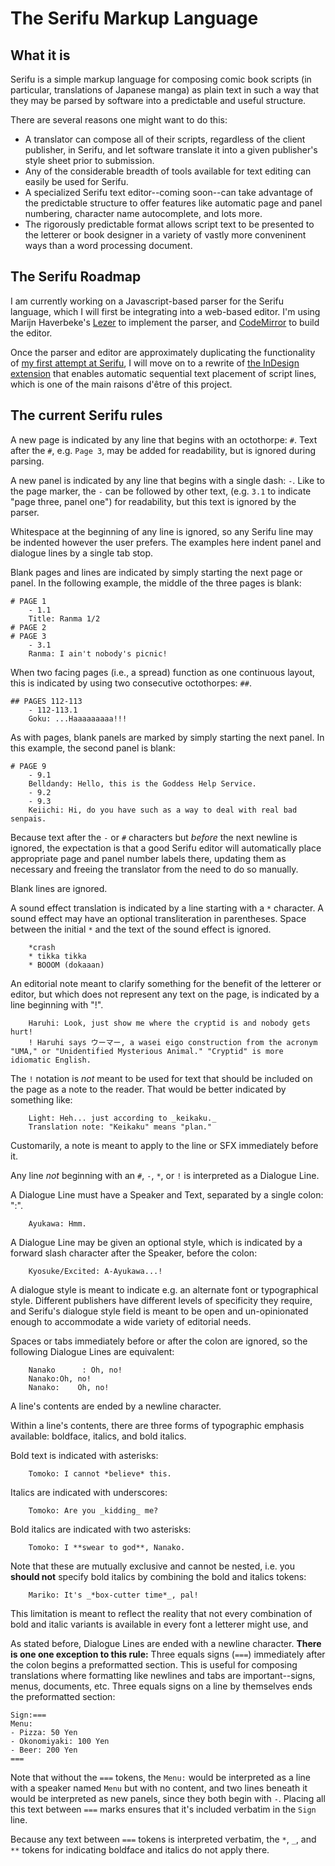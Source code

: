 # The Serifu Markup Language

## What it is

Serifu is a simple markup language for composing comic book scripts (in particular, translations of Japanese manga) as plain text in such a way that they may be parsed by software into a predictable and useful structure.

There are several reasons one might want to do this:

- A translator can compose all of their scripts, regardless of the client publisher, in Serifu, and let software translate it into a given publisher's style sheet prior to submission.
- Any of the considerable breadth of tools available for text editing can easily be used for Serifu.
- A specialized Serifu text editor--coming soon--can take advantage of the predictable structure to offer features like automatic page and panel numbering, character name autocomplete, and lots more.
- The rigorously predictable format allows script text to be presented to the letterer or book designer in a variety of vastly more conveninent ways than a word processing document.

## The Serifu Roadmap

I am currently working on a Javascript-based parser for the Serifu language, which I will first be integrating into a web-based editor. I'm using Marijn Haverbeke's [Lezer](https://lezer.codemirror.net) to implement the parser, and [CodeMirror](https://codemirror.net/6/) to build the editor.

Once the parser and editor are approximately duplicating the functionality of [my first attempt at Serifu](https://serifu-prototype.glitch.me), I will move on to a rewrite of [the InDesign extension](https://www.youtube.com/watch?v=yGyYkDYovlY) that enables automatic sequential text placement of script lines, which is one of the main raisons d'être of this project.

## The current Serifu rules

A new page is indicated by any line that begins with an octothorpe: `#`. Text after the `#`, e.g. `Page 3`, may be added for readability, but is ignored during parsing.

A new panel is indicated by any line that begins with a single dash: `-`. Like to the page marker, the `-` can be followed by other text, (e.g. `3.1` to indicate "page three, panel one") for readability, but this text is ignored by the parser.

Whitespace at the beginning of any line is ignored, so any Serifu line may be indented however the user prefers. The examples here indent panel and dialogue lines by a single tab stop.

Blank pages and lines are indicated by simply starting the next page or panel. In the following example, the middle of the three pages is blank:

    # PAGE 1
    	- 1.1
    	Title: Ranma 1/2
    # PAGE 2
    # PAGE 3
    	- 3.1
    	Ranma: I ain't nobody's picnic!

When two facing pages (i.e., a spread) function as one continuous layout, this is indicated by using two consecutive octothorpes: `##`.

    ## PAGES 112-113
    	- 112-113.1
    	Goku: ...Haaaaaaaaa!!!

As with pages, blank panels are marked by simply starting the next panel. In this example, the second panel is blank:

    # PAGE 9
    	- 9.1
    	Belldandy: Hello, this is the Goddess Help Service.
    	- 9.2
    	- 9.3
    	Keiichi: Hi, do you have such as a way to deal with real bad senpais.

Because text after the `-` or `#` characters but _before_ the next newline is ignored, the expectation is that a good Serifu editor will automatically place appropriate page and panel number labels there, updating them as necessary and freeing the translator from the need to do so manually.

Blank lines are ignored.

A sound effect translation is indicated by a line starting with a `*` character. A sound effect may have an optional transliteration in parentheses. Space between the initial `*` and the text of the sound effect is ignored.

    	*crash
    	* tikka tikka
    	* BOOOM (dokaaan)


An editorial note meant to clarify something for the benefit of the letterer or editor, but which does not represent any text on the page, is indicated by a line beginning with "!".

    	Haruhi: Look, just show me where the cryptid is and nobody gets hurt!
    	! Haruhi says ウーマー, a wasei eigo construction from the acronym "UMA," or "Unidentified Mysterious Animal." "Cryptid" is more idiomatic English.

The `!` notation is _not_ meant to be used for text that should be included on the page as a note to the reader. That would be better indicated by something like:

    	Light: Heh... just according to _keikaku._
    	Translation note: "Keikaku" means "plan."

Customarily, a note is meant to apply to the line or SFX immediately before it.

Any line _not_ beginning with an `#`, `-`, `*`, or `!` is interpreted as a Dialogue Line.

A Dialogue Line must have a Speaker and Text, separated by a single colon: ":".

    	Ayukawa: Hmm.

A Dialogue Line may be given an optional style, which is indicated by a forward slash character after the Speaker, before the colon:

    	Kyosuke/Excited: A-Ayukawa...!


A dialogue style is meant to indicate e.g. an alternate font or typographical style. Different publishers have different levels of specificity they require, and Serifu's dialogue style field is meant to be open and un-opinionated enough to accommodate a wide variety of editorial needs.

Spaces or tabs immediately before or after the colon are ignored, so the following Dialogue Lines are equivalent:

    	Nanako      : Oh, no!
    	Nanako:Oh, no!
    	Nanako:    Oh, no!

A line's contents are ended by a newline character.

Within a line's contents, there are three forms of typographic emphasis available: boldface, italics, and bold italics.

Bold text is indicated with asterisks:

    	Tomoko: I cannot *believe* this.

Italics are indicated with underscores:

    	Tomoko: Are you _kidding_ me?

Bold italics are indicated with two asterisks:

    	Tomoko: I **swear to god**, Nanako.


Note that these are mutually exclusive and cannot be nested, i.e. you **should not** specify bold italics by combining the bold and italics tokens:

    	Mariko: It's _*box-cutter time*_, pal!

This limitation is meant to reflect the reality that not every combination of bold and italic variants is available in every font a letterer might use, and

As stated before, Dialogue Lines are ended with a newline character. **There is one one exception to this rule:** Three equals signs (`===`) immediately after the colon begins a preformatted section. This is useful for composing translations where formatting like newlines and tabs are important--signs, menus, documents, etc. Three equals signs on a line by themselves ends the preformatted section:

    Sign:===
    Menu:
    - Pizza: 50 Yen
    - Okonomiyaki: 100 Yen
    - Beer: 200 Yen
    ===

Note that without the `===` tokens, the `Menu:` would be interpreted as a line with a speaker named `Menu` but with no content, and two lines beneath it would be interpreted as new panels, since they both begin with `-`. Placing all this text between `===` marks ensures that it's included verbatim in the `Sign` line.

Because any text between `===` tokens is interpreted verbatim, the `*`, `_`, and `**` tokens for indicating boldface and italics do not apply there.
